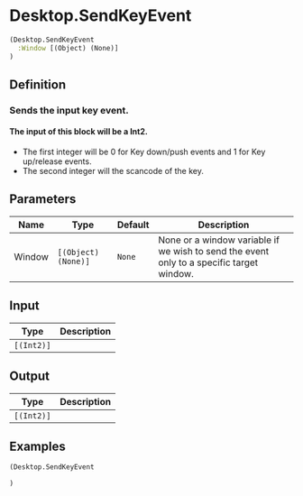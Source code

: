 # Desktop.SendKeyEvent

```clojure
(Desktop.SendKeyEvent
  :Window [(Object) (None)]
)
```

## Definition
### Sends the input key event.
#### The input of this block will be a Int2.
 * The first integer will be 0 for Key down/push events and 1 for Key up/release events.
 * The second integer will the scancode of the key.


## Parameters
| Name | Type | Default | Description |
|------|------|---------|-------------|
| Window | `[(Object) (None)]` | `None` | None or a window variable if we wish to send the event only to a specific target window. |


## Input
| Type | Description |
|------|-------------|
| `[(Int2)]` |  |


## Output
| Type | Description |
|------|-------------|
| `[(Int2)]` |  |


## Examples

```clojure
(Desktop.SendKeyEvent

)
```
